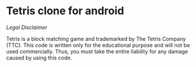 # Tetris clone for android

*Legal Disclaimer*

Tetris is a block matching game and trademarked by The Tetris Company (TTC).
This code is written only for the educational purpose and will not be used
commercially. Thus, you must take the entire liability for any damage caused by
using this code.
